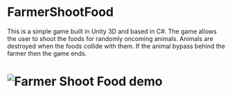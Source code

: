 # FarmerShootFood

This is a simple game built in Unity 3D and based in C#. The game allows the user to shoot the foods for randomly oncoming animals.
Animals are destroyed when the foods collide with them. If the animal bypass behind the farmer then the game ends. 

# ![Farmer Shoot Food demo](FarmerShootFood.gif)
